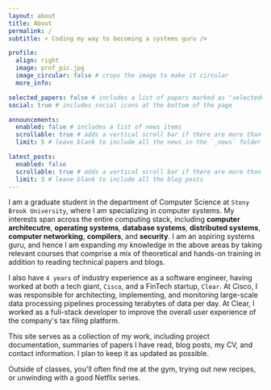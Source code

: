 ```yaml
---
layout: about
title: About
permalink: /
subtitle: < Coding my way to becoming a systems guru />

profile:
  align: right
  image: prof_pic.jpg
  image_circular: false # crops the image to make it circular
  more_info:

selected_papers: false # includes a list of papers marked as "selected={true}"
social: true # includes social icons at the bottom of the page

announcements:
  enabled: false # includes a list of news items
  scrollable: true # adds a vertical scroll bar if there are more than 3 news items
  limit: 5 # leave blank to include all the news in the `_news` folder

latest_posts:
  enabled: false
  scrollable: true # adds a vertical scroll bar if there are more than 3 new posts items
  limit: 3 # leave blank to include all the blog posts
---
```

I am a graduate student in the department of Computer Science at `Stony Brook University`, where I am specializing in computer systems. My interests span across the entire computing stack, including **computer architecutre**, **operating systems**, **database systems**, **distributed systems**, **computer networking**, **compilers**, and **security**. I am an aspiring systems guru, and hence I am expanding my knowledge in the above areas by taking relevant courses that comprise a mix of theoretical and hands-on training in addition to reading technical papers and blogs. 

I also have `4 years` of industry experience as a software engineer, having worked at both a tech giant, `Cisco`, and a FinTech startup, `Clear`. At Cisco, I was responsible for architecting, implementing, and monitoring large-scale data processing pipelines processing terabytes of data per day. At Clear, I worked as a full-stack developer to improve the overall user experience of the company's tax filing platform.

This site serves as a collection of my work, including project documentation, summaries of papers I have read, blog posts, my CV, and contact information. I plan to keep it as updated as possible.

Outside of classes, you'll often find me at the gym, trying out new recipes, or unwinding with a good Netflix series.
